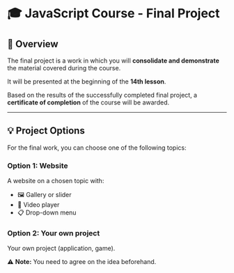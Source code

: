 # 🎓 JavaScript Course - Final Project

## 📌 Overview

The final project is a work in which you will **consolidate and demonstrate** the material covered during the course. 

It will be presented at the beginning of the **14th lesson**. 

Based on the results of the successfully completed final project, a **certificate of completion** of the course will be awarded.

---


## 💡 Project Options

For the final work, you can choose one of the following topics:

### Option 1: Website
A website on a chosen topic with:
- 🖼️ Gallery or slider
- 🎥 Video player
- 📋 Drop-down menu

### Option 2: Your own project
Your own project (application, game). 

⚠️ **Note:** You need to agree on the idea beforehand.
